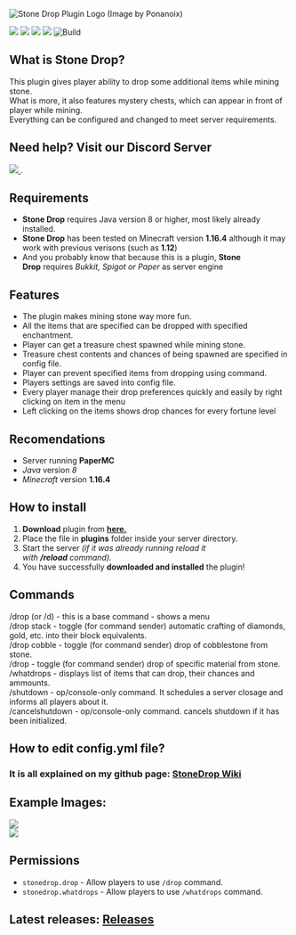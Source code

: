 ![Stone Drop Plugin Logo (Image by Ponanoix)](https://camo.githubusercontent.com/2ec460f53b6341d50f5df8bc131d7615334c0d24/68747470733a2f2f63646e2e646973636f72646170702e636f6d2f6174746163686d656e74732f3235323037343839303435333138383630382f3630363936393234333538353437383636362f6c6f676f5f706c7567696e752e706e67)

![](https://img.shields.io/github/v/release/ULTUX/StoneDropPlugin)
![](https://img.shields.io/github/issues/ULTUX/StoneDropPlugin)
![](https://img.shields.io/github/license/ULTUX/StoneDropPlugin)
![](https://img.shields.io/github/release-date/ULTUX/StoneDropPlugin)
![Build](https://github.com/ULTUX/StoneDropPlugin/workflows/Java%20CI%20with%20Maven/badge.svg?branch=master)

## What is Stone Drop?


This plugin gives player ability to drop some additional items while mining stone.\
What is more, it also features mystery chests, which can appear in front of player while mining.\
Everything can be configured and changed to meet server requirements.

## Need help? Visit our Discord Server
[ ![](https://i.imgur.com/lUUtxLdl.jpg) ](https://discord.gg/v7Qfx7VE).

## Requirements


-   **Stone Drop** requires Java version 8 or higher, most likely already installed.
-   **Stone Drop** has been tested on Minecraft version **1.16.4** although it may work with previous verisons (such as **1.12**)
-   And you probably know that because this is a plugin, **Stone Drop** requires *Bukkit, Spigot or Paper* as server engine

## Features


-   The plugin makes mining stone way more fun.
-   All the items that are specified can be dropped with specified enchantment.
-   Player can get a treasure chest spawned while mining stone.
-   Treasure chest contents and chances of being spawned are specified in config file.
-   Player can prevent specified items from dropping using command.
-   Players settings are saved into config file.
-   Every player manage their drop preferences quickly and easily by right clicking on item in the menu
-   Left clicking on the items shows drop chances for every fortune level
## Recomendations

-   Server running **PaperMC**
-   *Java* version *8*
-   *Minecraft* version **1.16.4**

## How to install


1.  **Download** plugin from **[here.](https://github.com/ULTUX/StoneDropPlugin/releases)**
2.  Place the file in **plugins** folder inside your server directory.
3.  Start the server *(if it was already running reload it with **/reload** command).*
4.  You have successfully **downloaded and installed** the plugin!

## Commands


/drop (or /d) - this is a base command - shows a menu\
/drop stack - toggle (for command sender) automatic crafting of diamonds, gold, etc. into their block equivalents.\
/drop cobble - toggle (for command sender) drop of cobblestone from stone.\
/drop - toggle (for command sender) drop of specific material from stone.\
/whatdrops - displays list of items that can drop, their chances and ammounts.\
/shutdown - op/console-only command. It schedules a server closage and informs all players about it.\
/cancelshutdown - op/console-only command. cancels shutdown if it has been initialized.

## How to edit config.yml file?


### It is all explained on my github page: **[StoneDrop Wiki](https://github.com/ULTUX/StoneDropPlugin/wiki/Config-file)**

## Example Images:


![](https://camo.githubusercontent.com/946825fe14ce81ad8e796658cfc952be26adfa7238e8bbc3b9c23d85486cd8c4/68747470733a2f2f692e696d6775722e636f6d2f41624d737736752e706e67)\
![](https://camo.githubusercontent.com/638a63c374a7b461bae422892c248bca7872ae6aadb9c653519f653d0c2107bf/68747470733a2f2f692e696d6775722e636f6d2f454b4d6c38384d2e706e67)

## Permissions


-   `stonedrop.drop` - Allow players to use `/drop` command.
-   `stonedrop.whatdrops` - Allow players to use `/whatdrops` command.

## Latest releases: [Releases](https://github.com/ULTUX/minecraft-stone-drop-plugin/releases/)
